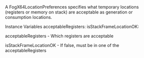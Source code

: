 A FogX64LocationPreferences specifies what temporary locations (registers or memory on stack) are acceptable as generation or consumption locations.

Instance Variables
	acceptableRegisters:		<IdentitySet of FogX64RegisterLocation>
	isStackFrameLocationOK:		<Boolean>

acceptableRegisters
	- Which registers are acceptable

isStackFrameLocationOK
	- If false, must be in one of the acceptableRegisters
